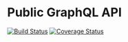 # Public GraphQL API

[![Build Status](https://travis-ci.org/pg-redesign/public-api.svg?branch=master)](https://travis-ci.org/pg-redesign/public-api) [![Coverage Status](https://coveralls.io/repos/github/pg-redesign/public-api/badge.svg)](https://coveralls.io/github/pg-redesign/public-api)
